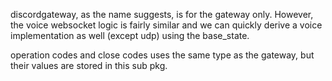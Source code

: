 discordgateway, as the name suggests, is for the gateway only. However, the voice websocket logic is fairly similar and we can quickly derive a voice implementation as well (except udp) using the base_state.

operation codes and close codes uses the same type as the gateway, but their values are stored in this sub pkg.